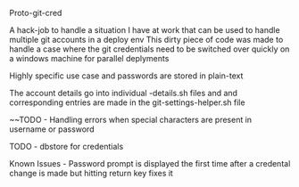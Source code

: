 Proto-git-cred

A hack-job to handle a situation I have at work that can be used to handle multiple git accounts in a deploy env
This dirty piece of code was made to handle a case where the git credentials need to be switched over quickly on a windows machine for parallel deplyments

Highly specific use case and passwords are stored in plain-text

The account details go into individual <username>-details.sh files and and corresponding entries are made in the git-settings-helper.sh file

~~TODO - Handling errors when special characters are present in username or password

TODO - dbstore for credentials

Known Issues - Password prompt is displayed the first time after a credental change is made but hitting return key fixes it
